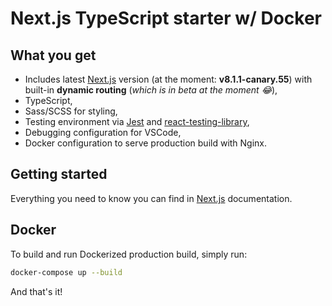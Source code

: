 # Next.js TypeScript starter w/ Docker

## What you get

- Includes latest [Next.js](https://nextjs.org/) version (at the moment: **v8.1.1-canary.55**) with built-in **dynamic routing** (_which is in beta at the moment :joy:_),
- TypeScript,
- Sass/SCSS for styling,
- Testing environment via [Jest](https://jestjs.io/) and [react-testing-library](https://testing-library.com/docs/react-testing-library/intro),
- Debugging configuration for VSCode,
- Docker configuration to serve production build with Nginx.

## Getting started

Everything you need to know you can find in [Next.js](https://nextjs.org/) documentation.

## Docker

To build and run Dockerized production build, simply run:

```bash
docker-compose up --build
```

And that's it!
